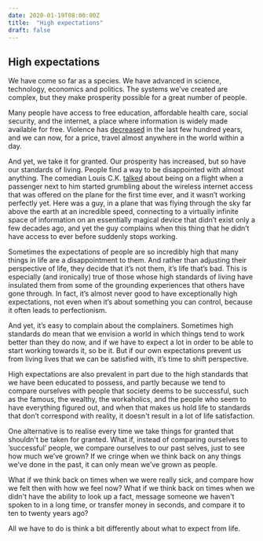 ```yaml
---
date: 2020-01-19T08:00:00Z
title:  "High expectations"
draft: false
---
```

## High expectations

We have come so far as a species. We have advanced in science, technology, economics and politics. The systems we’ve created are complex, but they make prosperity possible for a great number of people.  
  
Many people have access to free education, affordable health care, social security, and the internet, a place where information is widely made available for free. Violence has [decreased](https://en.wikipedia.org/wiki/The_Better_Angels_of_Our_Nature) in the last few hundred years, and we can now, for a price, travel almost anywhere in the world within a day.  
  
And yet, we take it for granted. Our prosperity has increased, but so have our standards of living. People find a way to be disappointed with almost anything. The comedian Louis C.K. [talked](https://www.youtube.com/watch?v=kBLkX2VaQs4) about being on a flight when a passenger next to him started grumbling about the wireless internet access that was offered on the plane for the first time ever, and it wasn’t working perfectly yet. Here was a guy, in a plane that was flying through the sky far above the earth at an incredible speed, connecting to a virtually infinite space of information on an essentially magical device that didn’t exist only a few decades ago, and yet the guy complains when this thing that he didn’t have access to ever before suddenly stops working.  
  
Sometimes the expectations of people are so incredibly high that many things in life are a disappointment to them. And rather than adjusting their perspective of life, they decide that it’s not them, it’s life that’s bad. This is especially (and ironically) true of those whose high standards of living have insulated them from some of the grounding experiences that others have gone through. In fact, it’s almost never good to have exceptionally high expectations, not even when it’s about something you can control, because it often leads to perfectionism.  
  
And yet, it’s easy to complain about the complainers. Sometimes high standards do mean that we envision a world in which things tend to work better than they do now, and if we have to expect a lot in order to be able to start working towards it, so be it. But if our own expectations prevent us from living lives that we can be satisfied with, it’s time to shift perspective.  
  
High expectations are also prevalent in part due to the high standards that we have been educated to possess, and partly because we tend to compare ourselves with people that society deems to be successful, such as the famous, the wealthy, the workaholics, and the people who seem to have everything figured out, and when that makes us hold life to standards that don’t correspond with reality, it doesn't result in a lot of life satisfaction.  
  
One alternative is to realise every time we take things for granted that shouldn't be taken for granted. What if, instead of comparing ourselves to ’successful’ people, we compare ourselves to our past selves, just to see how much we’ve grown? If we cringe when we think back on any things we’ve done in the past, it can only mean we’ve grown as people.   
  
What if we think back on times when we were really sick, and compare how we felt then with how we feel now? What if we think back on times when we didn't have the ability to look up a fact, message someone we haven't spoken to in a long time, or transfer money in seconds, and compare it to ten to twenty years ago?  
  
All we have to do is think a bit differently about what to expect from life.